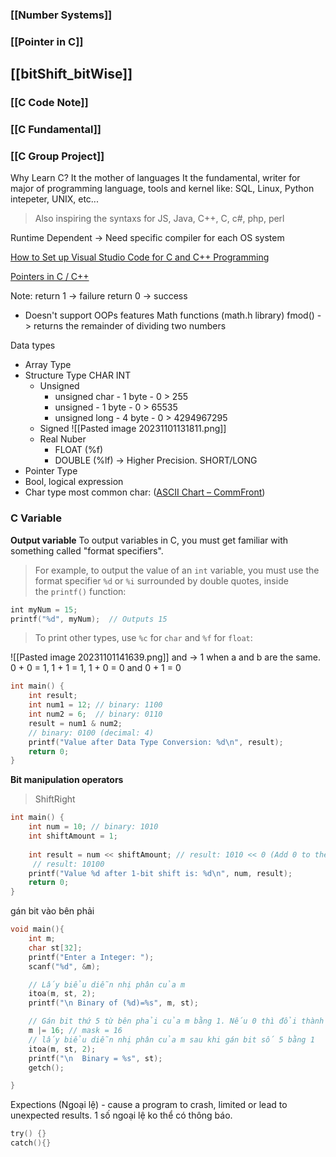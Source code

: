 ### [[Number Systems]]

### [[Pointer in C]]

## [[bitShift_bitWise]]

### [[C Code Note]]

### [[C Fundamental]]

### [[C Group Project]]

Why Learn C? It the mother of languages
	It the fundamental, writer for major of programming language, tools and kernel like: SQL, Linux, Python intepeter, UNIX, etc...  
> Also inspiring the syntaxs for JS, Java, C++, C, c#, php, perl 

Runtime Dependent -> Need specific compiler for each OS system

[How to Set up Visual Studio Code for C and C++ Programming](https://www.youtube.com/watch?v=9VE7p-he4fA)

[Pointers in C / C++](https://www.youtube.com/@freecodecamp)

Note:
	return 1 -> failure 
	return 0 -> success
+ Doesn't support OOPs features
	Math functions (math.h library)
	fmod() -> returns the remainder of dividing two numbers


Data types
+ Array Type
+ Structure Type
	CHAR
	INT
	+ Unsigned
		+ unsigned char - 1 byte - 0 > 255
		+ unsigned - 1 byte - 0 > 65535
		+ unsigned long - 4 byte - 0 > 4294967295
	+ Signed
		![[Pasted image 20231101131811.png]]
	+ Real Nuber
		+ FLOAT (%f)
		+ DOUBLE (%lf) -> Higher Precision.
	SHORT/LONG
+ Pointer Type 
+ Bool, logical expression 
+ Char type
	most common char: ([ASCII Chart – CommFront](https://www.commfront.com/pages/ascii-chart))

### C Variable

**Output variable**
	To output variables in C, you must get familiar with something called "format specifiers".
> For example, to output the value of an `int` variable, you must use the format specifier `%d` or `%i` surrounded by double quotes, inside the `printf()` function:
```c
int myNum = 15;  
printf("%d", myNum);  // Outputs 15
```
> To print other types, use `%c` for `char` and `%f` for `float`:

![[Pasted image 20231101141639.png]]
and -> 1 when a and b are the same. 
	0 + 0 = 1,
	1 + 1 = 1,
	1 + 0 = 0 and 0 + 1 = 0
```c
int main() {
    int result;
    int num1 = 12; // binary: 1100
    int num2 = 6;  // binary: 0110
    result = num1 & num2;
    // binary: 0100 (decimal: 4)
    printf("Value after Data Type Conversion: %d\n", result);
    return 0;
}
```

**Bit manipulation operators**
> ShiftRight
```c
int main() {
    int num = 10; // binary: 1010
    int shiftAmount = 1;
	
    int result = num << shiftAmount; // result: 1010 << 0 (Add 0 to the right of binary num)
     // result: 10100
    printf("Value %d after 1-bit shift is: %d\n", num, result); 
    return 0;
}
```

gán bit vào bên phải
```c
void main(){
    int m;
    char st[32];
    printf("Enter a Integer: ");
    scanf("%d", &m);

    // Lấy biểu diễn nhị phân của m
    itoa(m, st, 2);
    printf("\n Binary of (%d)=%s", m, st);

    // Gán bit thứ 5 từ bên phải của m bằng 1. Nếu 0 thì đổi thành 1, ko thì giữ nguyên.
    m |= 16; // mask = 16
    // lấy biểu diễn nhị phân của m sau khi gán bit số 5 bằng 1
    itoa(m, st, 2);
    printf("\n  Binary = %s", st);
    getch();

}
```

Expections (Ngoại lệ) - cause a program to crash, limited or lead to unexpected results.
	 1 số ngoại lệ ko thể có thông báo. 
```c
try() {}
catch(){}
```

